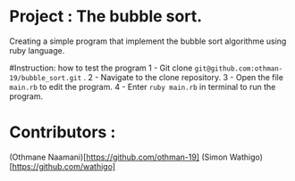 # Project : The bubble sort.
Creating a simple program that implement the bubble sort algorithme using ruby language.

#Instruction: how to test the program
1 - Git clone `git@github.com:othman-19/bubble_sort.git` .
2 - Navigate to the clone repository.
3 - Open the file `main.rb` to edit the program.
4 - Enter `ruby main.rb` in terminal to run the program.
# Contributors :
(Othmane Naamani)[https://github.com/othman-19] 
(Simon Wathigo)[https://github.com/wathigo]


